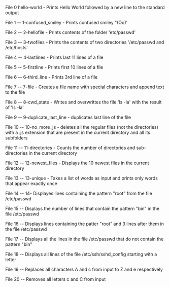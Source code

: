 File 0 hello-world - Prints Hello World followed by a new line to the standard output

File 1 --  1-confused_smiley - Prints confused smiley "(Ôo)'

File 2 --  2-hellofile - Prints contents of the folder 'etc/passwd'

File 3 -- 3-twofiles - Prints the contents of two directories '/etc/passwd and /etc/hosts'

File 4 -- 4-lastlines - Prints last 11 lines of a file

File 5 -- 5-firstline - Prints first 10 lines of a file

File 6 -- 6-third_line - Prints 3rd line of a file

File 7 -- 7-file - Creates a file name with special characters and append text to the file

File 8 -- 8-cwd_state - Writes and overwrittes the file 'ls -la' with the result of 'ls -la'

File 9 -- 9-duplicate_last_line - duplicates last line of the file

File 10 -- 10-no_more_js - deletes all the regular files (not the directories) with a .js extension that are present in the current directory and all its subfolders

File 11 -- 11-directories - Counts the number of directories and sub-directories in the current directory

File 12 -- 12-newest_files - Displays the 10 newest files in the current directory

File 13 -- 13-unique - Takes a list of words as input and prints only words that appear exactly once

File 14 -- 14- Displayes lines containing the pattern "root" from the file /etc/passwd

File 15 -- Displays the number of lines that contain the pattern "bin" in the file /etc/passwd

File 16 -- Displays lines containing the patter "root" and 3 lines after them in the file /etc/passwd

File 17 -- Displays all the lines in the file /etc/passwd that do not contain the pattern "bin"

File 18 -- Displays all lines of the file /etc/ssh/sshd_config starting with a letter

File 19 -- Replaces all characters A and c from input to Z and e respectively

File 20 -- Removes all letters c and C from input